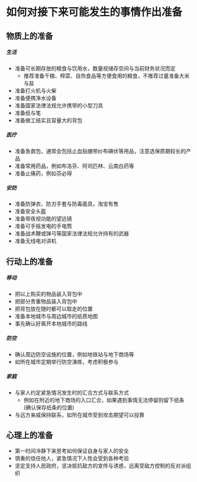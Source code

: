 # 如何对接下来可能发生的事情作出准备

## 物质上的准备

##### 生活

- 准备可长期存放的粮食与饮用水，数量视储存空间与当前财务状况而定
	- 推荐准备干粮、榨菜、自热食品等方便食用的粮食，不推荐过量准备大米与盐
- 准备打火机与火柴
- 准备便携净水设备
- 准备国家法律法规允许携带的小型刀具
- 准备纸与笔
- 准备做工结实且容量大的背包

##### 医疗

- 准备急救包，通常会包括止血贴绷带纱布碘伏等用品，注意选保质期较长的产品
- 准备常用药品，例如布洛芬、阿司匹林、云南白药等
- 准备止痛药，例如芬必得

##### 安防

- 准备防弹衣、防刃手套与防毒面具，淘宝有售
- 准备安全头盔
- 准备带夜视功能的望远镜
- 准备可手摇发电的手电筒
- 准备战术鞭或弹弓等国家法律法规允许持有的武器
- 准备无线电对讲机

## 行动上的准备

##### 移动

- 把以上购买的物品装入背包中
- 把部分贵重物品装入背包中
- 把背包放在随时都可以取走的位置
- 准备本地城市与周边城市的纸质地图
- 事先确认好离开本地城市的路线

##### 防空

- 确认周边防空设施的位置，例如地铁站与地下商场等
- 如所在城市定期举行防空演练，考虑积极参与

##### 家庭

- 与家人约定紧急情况发生时的汇合方式与联系方式
	- 例如在附近的地下商场的入口汇合，如果遇到事情无法停留则留下纸条 (确认保存纸条的位置)
- 与远方亲戚保持联系，如所在城市受到攻击期望可以投靠

## 心理上的准备

- 第一时间冷静下来思考如何保证自身与家人的安全
- 慎重的信任他人，紧急情况下人性会受到各种考验
- 坚定支持人民政府，坚决抵抗敌方的宣传与诱惑，远离受敌方控制的反对派组织
